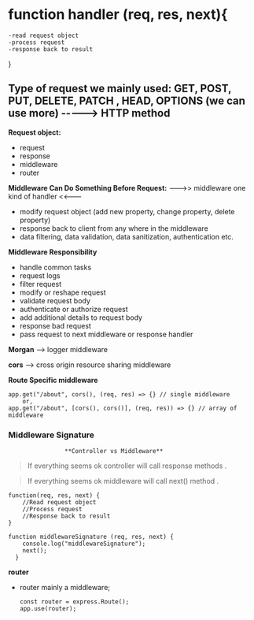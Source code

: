 # function handler (req, res, next){

    -read request object
    -process request
    -response back to result

}

## Type of request we mainly used: GET, POST, PUT, DELETE, PATCH , HEAD, OPTIONS (we can use more) -----> HTTP method



**Request object:**
  - request
  - response
  - middleware
  - router

**Middleware Can Do Something Before Request:**
  --->> middleware one kind of handler <<---
  - modify request object (add new property, change property, delete property)
  - response back to client from any where in the middleware
  - data filtering, data validation, data sanitization, authentication etc.


**Middleware Responsibility**
  - handle common tasks
  - request logs
  - filter request
  - modify or reshape request
  - validate request body
  - authenticate or authorize request
  - add additional details to request body
  - response bad request
  - pass request to next middleware or response handler

**Morgan** --> logger middleware

**cors** --> cross origin resource sharing middleware

**Route Specific middleware**
```
app.get("/about", cors(), (req, res) => {} // single middleware
    or,
app.get("/about", [cors(), cors()], (req, res)) => {} // array of middleware

```
### Middleware Signature
                    **Controller vs Middleware**
 > If everything seems ok controller will call response methods .
 
 > If everything seems ok middleware will call next() method .

```
function(req, res, next) {
    //Read request object
    //Process request
    //Response back to result
}

function middlewareSignature (req, res, next) {
    console.log("middlewareSignature");
    next();
  }
```
**router**
* router mainly a middleware;
  ```
  const router = express.Route();
  app.use(router);
  ```

